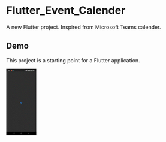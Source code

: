# Flutter_Event_Calender

A new Flutter project. Inspired from Microsoft Teams calender.

## Demo

This project is a starting point for a Flutter application.

![](https://github.com/manoj-narasimha/flutter-event-calender/blob/main/demo.gif)
